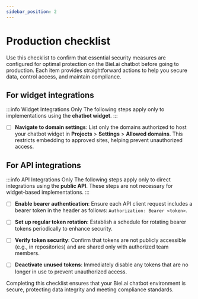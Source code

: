 ```yaml
---
sidebar_position: 2
---
```


# Production checklist

Use this checklist to confirm that essential security measures are configured for optimal protection on the Biel.ai chatbot before going to production. Each item provides straightforward actions to help you secure data, control access, and maintain compliance.

## For widget integrations

:::info Widget Integrations Only
The following steps apply only to implementations using the **chatbot widget**.
:::

- [ ] **Navigate to domain settings**: List only the domains authorized to host your chatbot widget in  **Projects** > **Settings** > **Allowed domains**. This restricts embedding to approved sites, helping prevent unauthorized access.

## For API integrations

:::info API Integrations Only
The following steps apply only to direct integrations using the **public API**. These steps are not necessary for widget-based implementations.
:::

- [ ] **Enable bearer authentication**: Ensure each API client request includes a bearer token in the header as follows: `Authorization: Bearer <token>`.

- [ ] **Set up regular token rotation**: Establish a schedule for rotating bearer tokens periodically to enhance security.

- [ ] **Verify token security**: Confirm that tokens are not publicly accessible (e.g., in repositories) and are shared only with authorized team members.

- [ ] **Deactivate unused tokens**: Immediately disable any tokens that are no longer in use to prevent unauthorized access.

Completing this checklist ensures that your Biel.ai chatbot environment is secure, protecting data integrity and meeting compliance standards.
